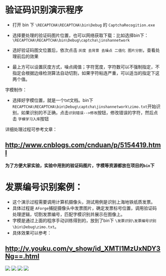 
# 验证码识别演示程序


 - 打开 bin 下 `\RECAPTCHA\RECAPTCHA\bin\Debug` 的 `CaptchaRecogition.exe`
 
 - 选择要处理的验证码图片位置，也可以网络获取下载：比如选择bin下：`\RECAPTCHA\RECAPTCHA\bin\Debug\captcha\jinshannetwork`
 
 - 选好验证码图文位置后，依次点击 `灰度 去背景 去噪点 二值化 图片分割`，查看处理前后的效果
 
 - 最上方可以设置灰度方式，噪点阈值；字符宽度，字符数可以不强制指定，不指定会根据边缘检测算法自动切割，如果字符粘连严重，可以适当的指定下这两个值。
 
字模制作：
 - 选择好字模位置，就是一个txt文档。bin下`RECAPTCHA\RECAPTCHA\bin\Debug\captcha\jinshannetwork\zimo.txt`开始识别，如果识别的不正确，点击`识别错误-->修改`按钮，修改错误的字符，然后点击 `字模学习入库`按钮
 
详细处理过程可参考文章：
## http://www.cnblogs.com/cnduan/p/5154419.html
 
**为了方便大家实验，实验中用到的验证码图片，字模等资源都放在项目的`bin`下** 



 
# 发票编号识别案例：

 - 这个演示过程需要调用计算机摄像头，测试用例是识别上海地铁纸质发票。
 - 具体过程是 `AForge`捕捉摄像头中发票图片，确定发票标号位置，调用验证码处理逻辑，切割发票编号，匹配字模识别并展示在图像上。
 - 字模是通过上面的程序手动训练得到的，放到了bin下 `\发票识别\发票编号识别\bin\Debug\zimo.txt`。
 - 具体效果可以参考：
 
## http://v.youku.com/v_show/id_XMTI1MzUxNDY3Ng==.html
 
 
![](http://ww1.sinaimg.cn/large/ec649803gy1g3elnyteqgj20pf0ep40p.jpg)
![](http://ww1.sinaimg.cn/large/ec649803gy1g3elt43hv8j20i3079tci.jpg)
![](http://ww1.sinaimg.cn/large/ec649803gy1g3elt40f6jj20ix086gmz.jpg)
![](http://ww1.sinaimg.cn/large/ec649803gy1g3elt3zex9j20hc04gjsz.jpg)
